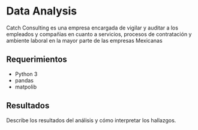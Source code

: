 # Data Analysis 

Catch Consulting es una empresa encargada de vigilar y auditar a los empleados y compañìas en cuanto
a servicios, procesos de contratación y ambiente laboral en la mayor parte de las empresas Mexicanas

## Requerimientos
- Python 3
- pandas 
- matpolib

## Resultados

Describe los resultados del análisis y cómo interpretar los hallazgos.
